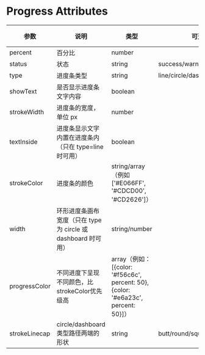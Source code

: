 
# Progress Attributes

参数|说明|类型|可选值|默认值
-|-|-|-|-|
percent|百分比|number||
status|状态|string|success/warning/error/active|
type|进度条类型|string|line/circle/dashboard|
showText|是否显示进度条文字内容|boolean||true
strokeWidth|进度条的宽度，单位 px|number||
textInside|进度条显示文字内置在进度条内（只在 type=line 时可用）|boolean||false
strokeColor|进度条的颜色|string/array（例如['#E066FF', '#CDCD00', '#CD2626']）||
width|环形进度条画布宽度（只在 type 为 circle 或 dashboard 时可用）|string/number||
progressColor|不同进度下呈现不同颜色，比strokeColor优先级高|array（例如：[{color: '#f56c6c', percent: 50}, {color: '#e6a23c', percent: 50}]）||
strokeLinecap|circle/dashboard 类型路径两端的形状|string|butt/round/square|round

